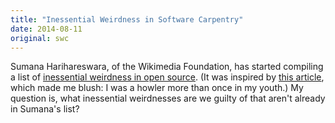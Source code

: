 ```yaml
---
title: "Inessential Weirdness in Software Carpentry"
date: 2014-08-11
original: swc
---
```

<p>
  Sumana Harihareswara, of the Wikimedia Foundation,
  has started compiling a list of
  <a href="http://www.harihareswara.net/sumana/2014/08/10/1">inessential weirdness in open source</a>.
  (It was inspired by <a href="http://www.classmatters.org/2006_07/its-not-them.php">this article</a>,
  which made me blush:
  I was a howler more than once in my youth.)
  My question is,
  what inessential weirdnesses are we guilty of that aren't already in Sumana's list?
</p>
